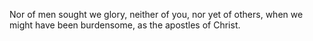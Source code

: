Nor of men sought we glory, neither of you, nor yet of others, when we might have been burdensome, as the apostles of Christ.
